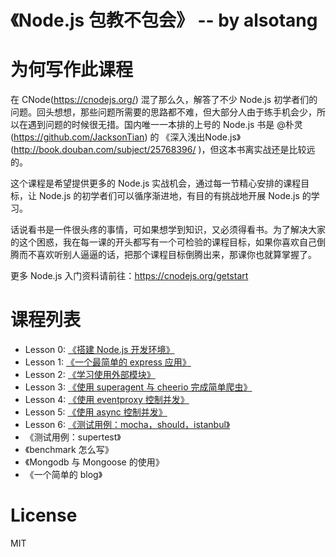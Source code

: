 《Node.js 包教不包会》 -- by alsotang
=

为何写作此课程
==

在 CNode(https://cnodejs.org/) 混了那么久，解答了不少 Node.js 初学者们的问题。回头想想，那些问题所需要的思路都不难，但大部分人由于练手机会少，所以在遇到问题的时候很无措。国内唯一一本排的上号的 Node.js 书是 @朴灵(https://github.com/JacksonTian) 的 《深入浅出Node.js》(http://book.douban.com/subject/25768396/ )，但这本书离实战还是比较远的。

这个课程是希望提供更多的 Node.js 实战机会，通过每一节精心安排的课程目标，让 Node.js 的初学者们可以循序渐进地，有目的有挑战地开展 Node.js 的学习。

话说看书是一件很头疼的事情，可如果想学到知识，又必须得看书。为了解决大家的这个困惑，我在每一课的开头都写有一个可检验的课程目标，如果你喜欢自己倒腾而不喜欢听别人逼逼的话，把那个课程目标倒腾出来，那课你也就算掌握了。

更多 Node.js 入门资料请前往：https://cnodejs.org/getstart

课程列表
==

* Lesson 0: [《搭建 Node.js 开发环境》](https://github.com/alsotang/node-lessons/tree/master/lesson0)
* Lesson 1: [《一个最简单的 express 应用》](https://github.com/alsotang/node-lessons/tree/master/lesson1)
* Lesson 2: [《学习使用外部模块》](https://github.com/alsotang/node-lessons/tree/master/lesson2)
* Lesson 3: [《使用 superagent 与 cheerio 完成简单爬虫》](https://github.com/alsotang/node-lessons/tree/master/lesson3)
* Lesson 4: [《使用 eventproxy 控制并发》](https://github.com/alsotang/node-lessons/tree/master/lesson4)
* Lesson 5: [《使用 async 控制并发》](https://github.com/alsotang/node-lessons/tree/master/lesson5)
* Lesson 6: [《测试用例：mocha，should，istanbul》](https://github.com/alsotang/node-lessons/tree/master/lesson6)
* 《测试用例：supertest》
* 《benchmark 怎么写》
* 《Mongodb 与 Mongoose 的使用》
* 《一个简单的 blog》

License
==

MIT
